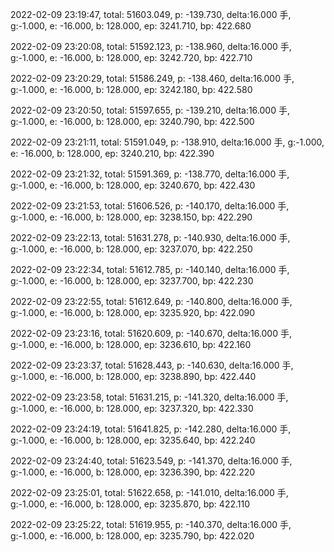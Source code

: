2022-02-09 23:19:47, total: 51603.049, p: -139.730, delta:16.000 手, g:-1.000, e: -16.000, b: 128.000, ep: 3241.710, bp: 422.680

2022-02-09 23:20:08, total: 51592.123, p: -138.960, delta:16.000 手, g:-1.000, e: -16.000, b: 128.000, ep: 3242.720, bp: 422.710

2022-02-09 23:20:29, total: 51586.249, p: -138.460, delta:16.000 手, g:-1.000, e: -16.000, b: 128.000, ep: 3242.180, bp: 422.580

2022-02-09 23:20:50, total: 51597.655, p: -139.210, delta:16.000 手, g:-1.000, e: -16.000, b: 128.000, ep: 3240.790, bp: 422.500

2022-02-09 23:21:11, total: 51591.049, p: -138.910, delta:16.000 手, g:-1.000, e: -16.000, b: 128.000, ep: 3240.210, bp: 422.390

2022-02-09 23:21:32, total: 51591.369, p: -138.770, delta:16.000 手, g:-1.000, e: -16.000, b: 128.000, ep: 3240.670, bp: 422.430

2022-02-09 23:21:53, total: 51606.526, p: -140.170, delta:16.000 手, g:-1.000, e: -16.000, b: 128.000, ep: 3238.150, bp: 422.290

2022-02-09 23:22:13, total: 51631.278, p: -140.930, delta:16.000 手, g:-1.000, e: -16.000, b: 128.000, ep: 3237.070, bp: 422.250

2022-02-09 23:22:34, total: 51612.785, p: -140.140, delta:16.000 手, g:-1.000, e: -16.000, b: 128.000, ep: 3237.700, bp: 422.230

2022-02-09 23:22:55, total: 51612.649, p: -140.800, delta:16.000 手, g:-1.000, e: -16.000, b: 128.000, ep: 3235.920, bp: 422.090

2022-02-09 23:23:16, total: 51620.609, p: -140.670, delta:16.000 手, g:-1.000, e: -16.000, b: 128.000, ep: 3236.610, bp: 422.160

2022-02-09 23:23:37, total: 51628.443, p: -140.630, delta:16.000 手, g:-1.000, e: -16.000, b: 128.000, ep: 3238.890, bp: 422.440

2022-02-09 23:23:58, total: 51631.215, p: -141.320, delta:16.000 手, g:-1.000, e: -16.000, b: 128.000, ep: 3237.320, bp: 422.330

2022-02-09 23:24:19, total: 51641.825, p: -142.280, delta:16.000 手, g:-1.000, e: -16.000, b: 128.000, ep: 3235.640, bp: 422.240

2022-02-09 23:24:40, total: 51623.549, p: -141.370, delta:16.000 手, g:-1.000, e: -16.000, b: 128.000, ep: 3236.390, bp: 422.220

2022-02-09 23:25:01, total: 51622.658, p: -141.010, delta:16.000 手, g:-1.000, e: -16.000, b: 128.000, ep: 3235.870, bp: 422.110

2022-02-09 23:25:22, total: 51619.955, p: -140.370, delta:16.000 手, g:-1.000, e: -16.000, b: 128.000, ep: 3235.790, bp: 422.020